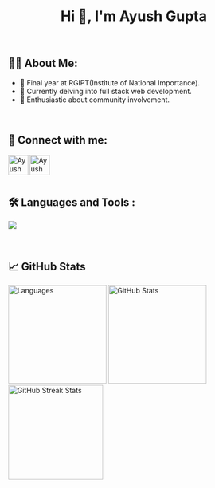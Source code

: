 <h1 align=center>
    <strong> Hi 👋, I'm Ayush Gupta </strong> 
</h1>

<br>

## 🧑‍💻 About Me:
- 🏫 Final year at RGIPT(Institute of National Importance).
- 🌱 Currently delving into full stack web development.
- 🎨 Enthusiastic about community involvement.

<br>

## 🤝 Connect with me:
<a href="https://www.linkedin.com/in/ayushg03/"><img align="left" src="https://skillicons.dev/icons?i=linkedin" alt="Ayush Gupta | LinkedIn" width=40px;/>
</a>
<a href="https://twitter.com/4yushGupta"><img align="left" src="https://skillicons.dev/icons?i=twitter" alt="Ayush Gupta | Twitter" width="40px"/>
</a>

<br>
<br>
<br>

<div id="badges">

## 🛠️ Languages and Tools :
<p>
  <a href="https://skillicons.dev">
   <img src="https://skillicons.dev/icons?i=javascript,typescript,react,nextjs,nodejs,express,mongodb,postgres,prisma,materialui,tailwind,cpp,nginx,docker,aws,git,github"/>
  </a>
</p>
</div>

<br>

## 📈 GitHub Stats
<div style="display: flex;">
    <div style="margin-right: 10px;">
        <img src="https://github-readme-stats.vercel.app/api/top-langs/?username=ayushg03&layout=compact&theme=highcontrast" alt="Languages" style="height: 197px;">
        <img src="https://github-readme-stats.vercel.app/api?username=ayushg03&show_icons=true&theme=highcontrast" alt="GitHub Stats" style="height: 197px;">
        <img src="https://github-readme-streak-stats.herokuapp.com/?user=ayushg03&theme=highcontrast" alt="GitHub Streak Stats" style="height: 190px;">
    </div>
</div>
<br>
